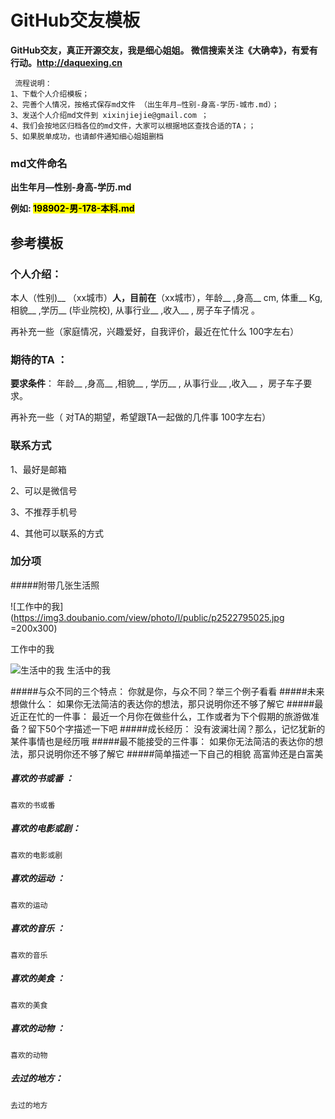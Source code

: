 #  GitHub交友模板
**GitHub交友，真正开源交友，我是细心姐姐。 微信搜索关注《大确幸》，有爱有行动。<http://daquexing.cn>**
	
	 流程说明：
	1、下载个人介绍模板；
	2、完善个人情况，按格式保存md文件 （出生年月—性别-身高-学历-城市.md）；
	3、发送个人介绍md文件到 xixinjiejie@gmail.com ；
	4、我们会按地区归档各位的md文件，大家可以根据地区查找合适的TA；；
	5、如果脱单成功，也请邮件通知细心姐姐删档

### md文件命名
**出生年月—性别-身高-学历.md**

**例如: <mark>198902-男-178-本科.md</mark>**


##  参考模板

### 个人介绍：

本人（性别)__ （xx城市）__人，目前在__（xx城市），年龄__ ,身高__ cm, 体重__ Kg,相貌__ ,学历__ (毕业院校), 从事行业__ ,收入__ ,  房子车子情况 。

再补充一些（家庭情况，兴趣爱好，自我评价，最近在忙什么 100字左右）


### 期待的TA ：

**要求条件**： 年龄__ ,身高__ ,相貌__ , 学历__ , 从事行业__ ,收入__ ，房子车子要求。

再补充一些（ 对TA的期望，希望跟TA一起做的几件事 100字左右）

### 联系方式 
1、最好是邮箱

2、可以是微信号

3、不推荐手机号

4、其他可以联系的方式

### 加分项

#####附带几张生活照

![工作中的我](https://img3.doubanio.com/view/photo/l/public/p2522795025.jpg =200x300)

工作中的我

![生活中的我](https://img3.doubanio.com/view/photo/l/public/p2522795020.jpg)
生活中的我

#####与众不同的三个特点：
	你就是你，与众不同？举三个例子看看
#####未来想做什么：
	如果你无法简洁的表达你的想法，那只说明你还不够了解它
#####最近正在忙的一件事：
	最近一个月你在做些什么，工作或者为下个假期的旅游做准备？留下50个字描述一下吧
#####成长经历：
	没有波澜壮阔？那么，记忆犹新的某件事情也是经历哦
#####最不能接受的三件事：
	如果你无法简洁的表达你的想法，那只说明你还不够了解它
#####简单描述一下自己的相貌 
	高富帅还是白富美
##### 喜欢的书或番 ：
	喜欢的书或番 
##### 喜欢的电影或剧： 
	喜欢的电影或剧
##### 喜欢的运动 ：
	喜欢的运动
##### 喜欢的音乐 ：
	喜欢的音乐
##### 喜欢的美食 ：
	喜欢的美食
##### 喜欢的动物 ：
	喜欢的动物
##### 去过的地方： 
	去过的地方
	

